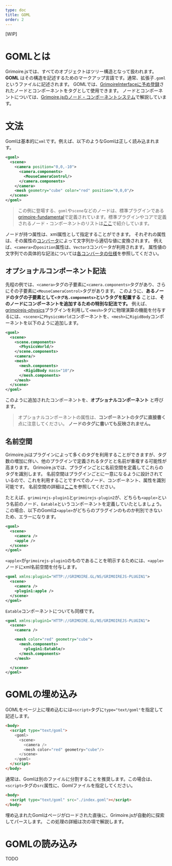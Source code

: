 ```yaml
---
type: doc
title: GOML
order: 2
---
```


[WIP]

# GOMLとは
Grimoire.jsでは、すべてのオブジェクトはツリー構造となって扱われます。
**GOML** はその構造を記述するためのマークアップ言語です。通常、拡張子`.goml`というファイルに記述されます。
GOMLでは、[GrimoireInterfaceに予め登録](url)されたノードとコンポーネントをタグとして使用できます。
ノードとコンポーネントについては、[Grimoire.jsのノード・コンポーネントシステム](url)で解説しています。


# 文法
Gomlは基本的に`xml`です。例えば、以下のようなGomlは正しく読み込まれます。

```xml
<goml>
  <scene>
    <camera position="0,0,-10">
      <camera.components>
        <MouseCameraControl/>
      </camera.components>
    </camera>
    <mesh geometry="cube" color="red" position="0,0,0"/>
  </scene>
</goml>
```

> この例に登場する、`goml`や`scene`などのノードは、標準プラグインである[grimoire-fundamental](url)で定義されています。標準プラグインやコアで定義されるノード・コンポーネントのリストは[ここ](url)で紹介しています。

ノードが持つ属性は、xml属性として指定することができます。
それぞれの属性は、その属性の[コンバータ](url)によって文字列から適切な値に変換されます。
例えば、`<camera>`の`position`属性は、`Vector3`コンバータが利用されます。
属性値の文字列での具体的な記法については[各コンバータの仕様](url)を参照してください。


## オプショナルコンポーネント記法
先程の例では、`<camera>`タグの子要素に`<camera.components>`タグがあり、さらにその子要素に`<MouseCameraControl>`タグがあります。
このように、**あるノードのタグの子要素として`<タグ名.components>`というタグを配置する** ことは、**そのノードにコンポーネントを追加するための特別な記法です。**
例えば、[grimoirejs-physics](https://github.com/GrimoireGL/grimoirejs-physics)プラグインを利用して`<mesh>`タグに物理演算の機能を付与するには、`<scene>`に`PhysicsWorld`コンポーネントを、`<mesh>`に`RigidBody`コンポーネントを以下のように追加します。

```xml
<goml>
  <scene>
    <scene.components>
      <PhysicsWorld/>
    </scene.components>
    <camera/>
    <mesh>
      <mesh.components>
        <RigidBody mass="10"/>
      </mesh.components>
    </mesh>
  </scene>
</goml>
```
このように追加されたコンポーネントを、**オプショナルコンポーネント** と呼びます。

> オプショナルコンポーネントの属性は、**コンポーネントのタグに直接書く** 点に注意してください。
**ノードのタグに書いても反映されません。**

## 名前空間
Grimoire.jsはプラグインによって多くのタグを利用することができますが、タグ数の増加に伴い、他のプラグインで定義されるタグとと名前が重複する可能性が高まります。
Grimoire.jsでは、プラグインごとに名前空間を定義してこれらのタグを識別します。
名前空間はプラグインごとに一意になるように設計されているので、これを利用することですべてのノード、コンポーネント、属性を識別可能です。
名前空間の詳細は[ここ](url)を参照してください。

たとえば、`grimoirejs-plugin1`と`grimoirejs-plugin2`が、どちらも`<apple>`という名前のノード、`Eatable`というコンポーネントを定義していたとしましょう。
この場合、以下のGomlは`<apple>`がどちらのプラグインのものか判別できないため、エラーになります。

```xml
<goml>
  <scene>
    <camera />
    <apple />
  </scene>
</goml>
```

`<apple>`が`grimoirejs-plugin1`のものであることを明示するためには、`<apple>`ノードにxml名前空間を付与します。

```xml
<goml xmlns:plugin1="HTTP://GRIMOIRE.GL/NS/GRIMOIREJS-PLUGIN1">
  <scene>
    <camera />
    <plugin1:apple />
  </scene>
</goml>
```

`Eatable`コンポーネントについても同様です。
```xml
<goml xmlns:plugin1="HTTP://GRIMOIRE.GL/NS/GRIMOIREJS-PLUGIN1">
  <scene>
    <camera />

    <mesh color="red" geometry="cube">
      <mesh.components>
        <plugin1:Eatable/>
      </mesh.components>
    </mesh>

  </scene>
</goml>
```

# GOMLの埋め込み
GOMLをページ上に埋め込むには`<script>`タグに`type="text/goml"`を指定して記述します。

```html
<body>
  <script type="text/goml">
    <goml>
      <scene>
        <camera />
        <mesh color="red" geometry="cube"/>
      </scene>
    </goml>
  </script>
</body>
```

通常は、Gomlは別のファイルに分割することを推奨します。この場合は、`<script>`タグの`src`属性に、Gomlファイルを指定してください。

```html
<body>
  <script type="text/goml" src="./index.goml"></script>
</body>
```
埋め込まれたGomlはページがロードされた直後に、Grimoire.jsが自動的に探索してパースします。
この処理の詳細は次の項で解説します。

# GOMLの読み込み
TODO
